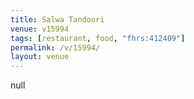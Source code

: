 ```yaml
---
title: Salwa Tandoori
venue: v15994
tags: [restaurant, food, "fhrs:412409"]
permalink: /v/15994/
layout: venue
---
```

null